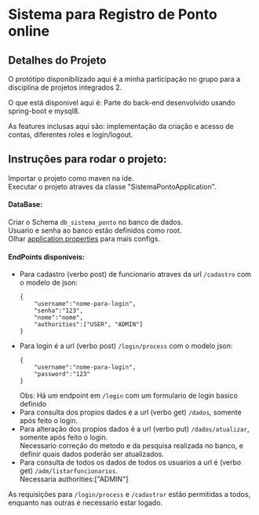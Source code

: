 <h1>Sistema para Registro de Ponto online</h1>

<h2>Detalhes do Projeto</h2>

O protótipo disponibilizado aqui é a minha participação no grupo para a disciplina de projetos integrados 2.<br />

O que está disponivel aqui é: Parte do back-end desenvolvido usando spring-boot e mysql8.<br />

As features inclusas aqui são: implementação da  criação e acesso de contas, diferentes roles e login/logout.

<h2>Instruçôes para rodar o projeto:</h2>

Importar o projeto como maven na ide.<br />
Executar o projeto atraves da classe "SistemaPontoApplication".

<h4>DataBase:</h4>
Criar o Schema <code>db_sistema_ponto</code> no banco de dados.<br/>
Usuario e senha ao banco estão definidos como root.<br />
Olhar <a href="src/main/resources/application.properties">application.properties</a> para mais configs.

<h4>EndPoints disponiveis:</h4>
<ul>
<li> Para cadastro (verbo post) de funcionario atraves da url <code>/cadastro</code> com o modelo de json:</li>
<pre><code>{
    "username":"nome-para-login",
    "senha":"123",
    "nome":"nome",
    "authorities":["USER", "ADMIN"]
}</code></pre>

<li> Para login é a url (verbo post) <code>/login/process</code> com o modelo json:</li>
<pre><code>{
    "username":"nome-para-login",
    "password":"123"
}</code></pre>
Obs: Há um endpoint em <code>/login</code> com um formulario de login basico definido

<li> Para consulta dos propios dados é a url (verbo get) <code>/dados</code>, somente após feito o login.</li>

<li> Para alteração dos propios dados é a url (verbo put) <code>/dados/atualizar</code>, somente após feito o login.</li>
Necessario correção do metodo e da pesquisa realizada no banco, e definir quais dados poderão ser atualizados.

<li> Para consulta de todos os dados de todos os usuarios a url é (verbo get) <code>/adm/listarfuncionarios</code>.</li>
Necessaria authorities:["ADMIN"]
</ul>
As requisições para <code>/login/process</code> e <code>/cadastrar</code> estão permitidas a todos, enquanto nas outras é necessario estar logado.<br/>
